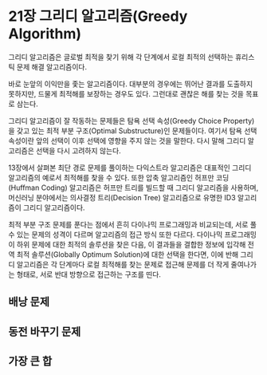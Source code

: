 # 21장 그리디 알고리즘(Greedy Algorithm)

그리디 알고리즘은 글로벌 최적을 찾기 위해 각 단계에서 로컬 최적의 선택하는 휴리스틱 문제 해결 알고리즘이다.

바로 눈앞의 이익만을 좇는 알고리즘이다. 대부분의 경우에는 뛰어난 결과를 도출하지 못하지만, 드물게 최적해를 보장하는 경우도 있다. 그런대로 괜찮은 해를 찾는 것을 목표로 삼는다.

그리디 알고리즘이 잘 작동하는 문제들은 탐욕 선택 속성(Greedy Choice Property)을 갖고 있는 최적 부분 구조(Optimal Substructure)인 문제들이다. 여기서 탐욕 선택 속성이란 앞의 선택이 이후 선택에 영향을 주지 않는 것을 말한다. 다시 말해 그리디 알고리즘은 선택을 다시 고려하지 않는다.

13장에서 살펴본 최단 경로 문제를 풀이하는 다익스트라 알고리즘은 대표적인 그리디 알고리즘의 예로서 최적해를 찾을 수 있다. 또한 압축 알고리즘인 허프만 코딩(Huffman Coding) 알고리즘은 허프만 트리를 빌드할 때 그리디 알고리즘을 사용하며, 머신러닝 분야에서는 의사결정 트리(Decision Tree) 알고리즘으로 유명한 ID3 알고리즘이 그리디 알고리즘이다. 

최적 부분 구조 문제를 푼다는 점에서 흔히 다이나믹 프로그래밍과 비교되는데, 서로 풀 수 있는 문제의 성격이 다르며 알고리즘의 접근 방식 또한 다르다. 다이나믹 프로그래밍이 하위 문제에 대한 최적의 솔루션을 찾은 다음, 이 결과들을 결합한 정보에 입각해 전역 최적 솔루션(Globally Optimum Solution)에 대한 선택을 한다면, 이에 반해 그리디 알고리즘은 각 단계마다 로컬 최적해를 찾는 문제로 접근해 문제를 더 작게 줄여나가는 형태로, 서로 반대 방향으로 접근하는 구조를 띤다.

## 배낭 문제

## 동전 바꾸기 문제

## 가장 큰 합
